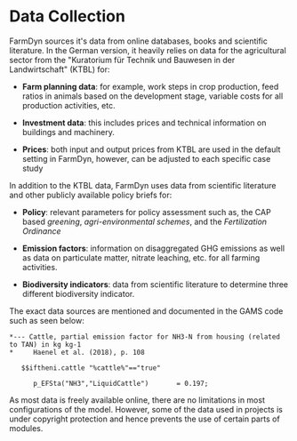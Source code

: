 # Data Collection

FarmDyn sources it's data from online databases, books and scientific literature.
In the German version, it heavily relies on data for the agricultural sector
from the "Kuratorium für Technik und Bauwesen in der Landwirtschaft" (KTBL) for:

- **Farm planning data**: for example, work steps in crop production, feed ratios
in animals based on the development stage, variable costs for all production activities,
etc.

- **Investment data**: this includes prices and technical information on buildings
and machinery.

- **Prices**: both input and output prices from KTBL are used in the default setting
in FarmDyn, however, can be adjusted to each specific case study

In addition to the KTBL data, FarmDyn uses data from scientific literature and
other publicly available policy briefs for:

- **Policy**: relevant parameters for policy assessment such as, the CAP based
*greening*, *agri-environmental schemes*, and the *Fertilization Ordinance*

- **Emission factors**: information on disaggregated GHG emissions as well as data
on particulate matter, nitrate leaching, etc. for all farming activities.

- **Biodiversity indicators**: data from scientific literature to determine three
different biodiversity indicator.

The exact data sources are mentioned and documented in the GAMS code such as seen
below:


[embedmd]:# (N:/em/work1/Pahmeyer/FarmDyn/FarmDynDoku/FarmDyn_Docu/dat/emissions_de.gms GAMS /\*--- Cattle, partial emission factor for NH3-N from housing / /;/)
```GAMS
*--- Cattle, partial emission factor for NH3-N from housing (related to TAN) in kg kg-1
*     Haenel et al. (2018), p. 108

   $$iftheni.cattle "%cattle%"=="true"

      p_EFSta("NH3","LiquidCattle")       = 0.197;
```
As most data is freely available online, there are no limitations in most configurations of the model.
However, some of the data used in projects is under copyright protection and hence
prevents the use of certain parts of modules.
